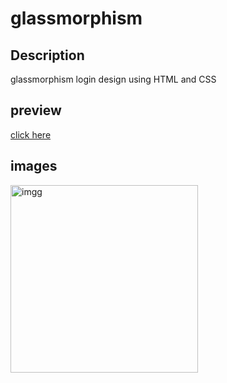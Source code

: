 # glassmorphism
## Description 
glassmorphism login design using HTML and CSS 
## preview
[click here](https://khadidjainfoinfinity.github.io/glassmorphism/)
## images 
<img src="https://i.postimg.cc/MKqk0DzQ/IMG-20231117-204006.jpg" alt=" imgg" style=" width:300px">
